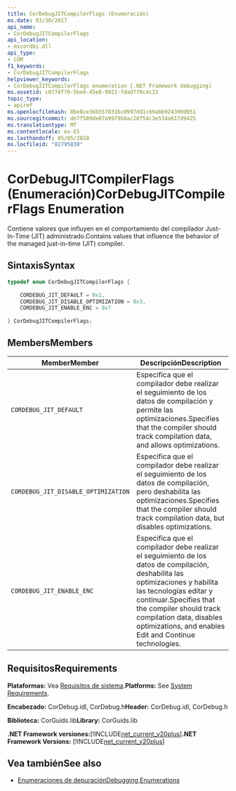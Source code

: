 ```yaml
---
title: CorDebugJITCompilerFlags (Enumeración)
ms.date: 03/30/2017
api_name:
- CorDebugJITCompilerFlags
api_location:
- mscordbi.dll
api_type:
- COM
f1_keywords:
- CorDebugJITCompilerFlags
helpviewer_keywords:
- CorDebugJITCompilerFlags enumeration [.NET Framework debugging]
ms.assetid: c0774f70-5bed-45e8-9922-fdad778c4c33
topic_type:
- apiref
ms.openlocfilehash: 8be8ce36b557831bc0997dd1c69abb924390d051
ms.sourcegitcommit: de7f589de07a9979b6ac28f54c3e534a617d9425
ms.translationtype: MT
ms.contentlocale: es-ES
ms.lasthandoff: 05/05/2020
ms.locfileid: "82795830"
---
```

# <a name="cordebugjitcompilerflags-enumeration"></a><span data-ttu-id="bbc59-102">CorDebugJITCompilerFlags (Enumeración)</span><span class="sxs-lookup"><span data-stu-id="bbc59-102">CorDebugJITCompilerFlags Enumeration</span></span>
<span data-ttu-id="bbc59-103">Contiene valores que influyen en el comportamiento del compilador Just-In-Time (JIT) administrado.</span><span class="sxs-lookup"><span data-stu-id="bbc59-103">Contains values that influence the behavior of the managed just-in-time (JIT) compiler.</span></span>  
  
## <a name="syntax"></a><span data-ttu-id="bbc59-104">Sintaxis</span><span class="sxs-lookup"><span data-stu-id="bbc59-104">Syntax</span></span>  
  
```cpp  
typedef enum CorDebugJITCompilerFlags {  
  
    CORDEBUG_JIT_DEFAULT = 0x1,  
    CORDEBUG_JIT_DISABLE_OPTIMIZATION = 0x3,  
    CORDEBUG_JIT_ENABLE_ENC = 0x7  
  
} CorDebugJITCompilerFlags;  
```  
  
## <a name="members"></a><span data-ttu-id="bbc59-105">Members</span><span class="sxs-lookup"><span data-stu-id="bbc59-105">Members</span></span>  
  
|<span data-ttu-id="bbc59-106">Member</span><span class="sxs-lookup"><span data-stu-id="bbc59-106">Member</span></span>|<span data-ttu-id="bbc59-107">Descripción</span><span class="sxs-lookup"><span data-stu-id="bbc59-107">Description</span></span>|  
|------------|-----------------|  
|`CORDEBUG_JIT_DEFAULT`|<span data-ttu-id="bbc59-108">Especifica que el compilador debe realizar el seguimiento de los datos de compilación y permite las optimizaciones.</span><span class="sxs-lookup"><span data-stu-id="bbc59-108">Specifies that the compiler should track compilation data, and allows optimizations.</span></span>|  
|`CORDEBUG_JIT_DISABLE_OPTIMIZATION`|<span data-ttu-id="bbc59-109">Especifica que el compilador debe realizar el seguimiento de los datos de compilación, pero deshabilita las optimizaciones.</span><span class="sxs-lookup"><span data-stu-id="bbc59-109">Specifies that the compiler should track compilation data, but disables optimizations.</span></span>|  
|`CORDEBUG_JIT_ENABLE_ENC`|<span data-ttu-id="bbc59-110">Especifica que el compilador debe realizar el seguimiento de los datos de compilación, deshabilita las optimizaciones y habilita las tecnologías editar y continuar.</span><span class="sxs-lookup"><span data-stu-id="bbc59-110">Specifies that the compiler should track compilation data, disables optimizations, and enables Edit and Continue technologies.</span></span>|  
  
## <a name="requirements"></a><span data-ttu-id="bbc59-111">Requisitos</span><span class="sxs-lookup"><span data-stu-id="bbc59-111">Requirements</span></span>  
 <span data-ttu-id="bbc59-112">**Plataformas:** Vea [Requisitos de sistema](../../get-started/system-requirements.md).</span><span class="sxs-lookup"><span data-stu-id="bbc59-112">**Platforms:** See [System Requirements](../../get-started/system-requirements.md).</span></span>  
  
 <span data-ttu-id="bbc59-113">**Encabezado:** CorDebug.idl, CorDebug.h</span><span class="sxs-lookup"><span data-stu-id="bbc59-113">**Header:** CorDebug.idl, CorDebug.h</span></span>  
  
 <span data-ttu-id="bbc59-114">**Biblioteca:** CorGuids.lib</span><span class="sxs-lookup"><span data-stu-id="bbc59-114">**Library:** CorGuids.lib</span></span>  
  
 <span data-ttu-id="bbc59-115">**.NET Framework versiones:**[!INCLUDE[net_current_v20plus](../../../../includes/net-current-v20plus-md.md)]</span><span class="sxs-lookup"><span data-stu-id="bbc59-115">**.NET Framework Versions:** [!INCLUDE[net_current_v20plus](../../../../includes/net-current-v20plus-md.md)]</span></span>  
  
## <a name="see-also"></a><span data-ttu-id="bbc59-116">Vea también</span><span class="sxs-lookup"><span data-stu-id="bbc59-116">See also</span></span>

- [<span data-ttu-id="bbc59-117">Enumeraciones de depuración</span><span class="sxs-lookup"><span data-stu-id="bbc59-117">Debugging Enumerations</span></span>](debugging-enumerations.md)
